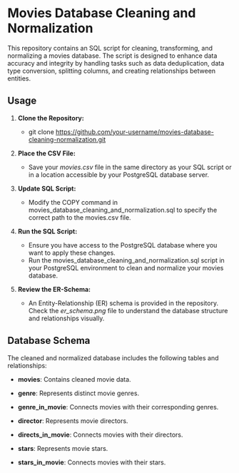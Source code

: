 # Movies Database Cleaning and Normalization

This repository contains an SQL script for cleaning, transforming, and normalizing a movies database. The script is designed to enhance data accuracy and integrity by handling tasks such as data deduplication, data type conversion, splitting columns, and creating relationships between entities.

## Usage

1. **Clone the Repository:**

   - git clone https://github.com/your-username/movies-database-cleaning-normalization.git
         
2. **Place the CSV File:**
   - Save your *movies.csv* file in the same directory as your SQL script or in a location accessible by your PostgreSQL database server.
     
3. **Update SQL Script:**
   - Modify the COPY command in movies_database_cleaning_and_normalization.sql to specify the correct path to the movies.csv file.

4. **Run the SQL Script:**
   - Ensure you have access to the PostgreSQL database where you want to apply these changes.
   - Run the movies_database_cleaning_and_normalization.sql script in your PostgreSQL environment to clean and normalize your movies database.

5. **Review the ER-Schema:**
   - An Entity-Relationship (ER) schema is provided in the repository. Check the *er_schema.png* file to understand the database structure and relationships visually.
  
## Database Schema
The cleaned and normalized database includes the following tables and relationships:

- **movies**: Contains cleaned movie data.

- **genre**: Represents distinct movie genres.

- **genre_in_movie**: Connects movies with their corresponding genres.

- **director**: Represents movie directors.

- **directs_in_movie**: Connects movies with their directors.

- **stars**: Represents movie stars.

- **stars_in_movie**: Connects movies with their stars.
